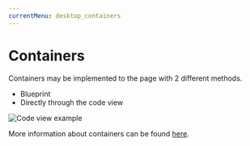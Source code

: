 ```yaml
---
currentMenu: desktop_containers
---
```


# Containers
<!-- @TODO Verify / Add additional information -->
Containers may be implemented to the page with 2 different methods.
* Blueprint
* Directly through the code view

![Code view example](https://development.getfrontender.brickson.kitchen/assets/images/product-shots/31.00.png)

More information about containers can be found [here](/container.html).

